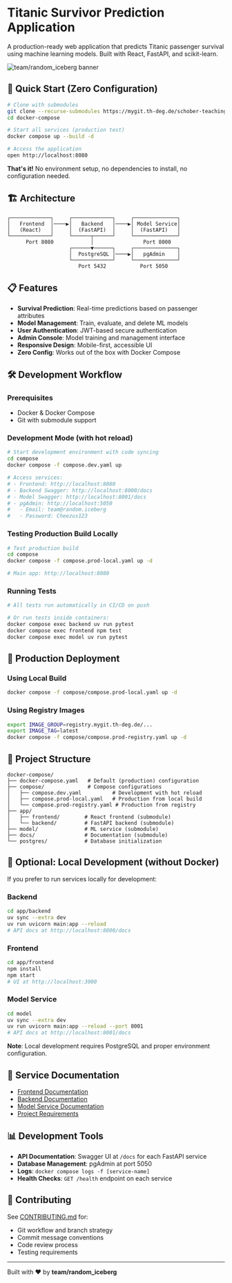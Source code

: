 # Titanic Survivor Prediction Application

A production-ready web application that predicts Titanic passenger survival using machine learning models. Built with React, FastAPI, and scikit-learn.

![team/random_iceberg banner](./docs/random_iceberg.png)

## 🚀 Quick Start (Zero Configuration)

```bash
# Clone with submodules
git clone --recurse-submodules https://mygit.th-deg.de/schober-teaching/student-projects/ain-23-software-engineering/ss-25/Random_Iceberg/docker-compose.git
cd docker-compose

# Start all services (production test)
docker compose up --build -d

# Access the application
open http://localhost:8080
```

**That's it!** No environment setup, no dependencies to install, no configuration needed.

## 🏗️ Architecture

```
┌─────────────┐     ┌─────────────┐     ┌──────────────┐
│   Frontend  │────▶│   Backend   │────▶│ Model Service│
│   (React)   │     │  (FastAPI)  │     │  (FastAPI)   │
└─────────────┘     └──────┬──────┘     └──────────────┘
      Port 8080            │                Port 8000
                    ┌──────▼──────┐     ┌──────────────┐
                    │  PostgreSQL │────▶│   pgAdmin    │
                    └─────────────┘     └──────────────┘
                       Port 5432           Port 5050
```

## 📋 Features

- **Survival Prediction**: Real-time predictions based on passenger attributes
- **Model Management**: Train, evaluate, and delete ML models
- **User Authentication**: JWT-based secure authentication
- **Admin Console**: Model training and management interface
- **Responsive Design**: Mobile-first, accessible UI
- **Zero Config**: Works out of the box with Docker Compose

## 🛠️ Development Workflow

### Prerequisites
- Docker & Docker Compose
- Git with submodule support

### Development Mode (with hot reload)

```bash
# Start development environment with code syncing
cd compose
docker compose -f compose.dev.yaml up

# Access services:
# - Frontend: http://localhost:8080
# - Backend Swagger: http://localhost:8000/docs
# - Model Swagger: http://localhost:8001/docs
# - pgAdmin: http://localhost:5050
#   - Email: team@random.iceberg
#   - Password: Cheezus123
```

### Testing Production Build Locally

```bash
# Test production build
cd compose
docker compose -f compose.prod-local.yaml up -d

# Main app: http://localhost:8080
```

### Running Tests

```bash
# All tests run automatically in CI/CD on push

# Or run tests inside containers:
docker compose exec backend uv run pytest
docker compose exec frontend npm test
docker compose exec model uv run pytest
```

## 🚢 Production Deployment

### Using Local Build
```bash
docker compose -f compose/compose.prod-local.yaml up -d
```

### Using Registry Images
```bash
export IMAGE_GROUP=registry.mygit.th-deg.de/...
export IMAGE_TAG=latest
docker compose -f compose/compose.prod-registry.yaml up -d
```

## 📁 Project Structure

```
docker-compose/
├── docker-compose.yaml   # Default (production) configuration
├── compose/              # Compose configurations
│   ├── compose.dev.yaml          # Development with hot reload
│   ├── compose.prod-local.yaml   # Production from local build
│   └── compose.prod-registry.yaml # Production from registry
├── app/
│   ├── frontend/        # React frontend (submodule)
│   └── backend/         # FastAPI backend (submodule)
├── model/               # ML service (submodule)
├── docs/                # Documentation (submodule)
└── postgres/            # Database initialization
```

## 🔧 Optional: Local Development (without Docker)

If you prefer to run services locally for development:

### Backend
```bash
cd app/backend
uv sync --extra dev
uv run uvicorn main:app --reload
# API docs at http://localhost:8000/docs
```

### Frontend
```bash
cd app/frontend
npm install
npm start
# UI at http://localhost:3000
```

### Model Service
```bash
cd model
uv sync --extra dev
uv run uvicorn main:app --reload --port 8001
# API docs at http://localhost:8001/docs
```

**Note**: Local development requires PostgreSQL and proper environment configuration.

## 🔗 Service Documentation

- [Frontend Documentation](./app/frontend/README.md)
- [Backend Documentation](./app/backend/README.md)
- [Model Service Documentation](./model/README.md)
- [Project Requirements](./docs/Project-Requirements.md)

## 📊 Development Tools

- **API Documentation**: Swagger UI at `/docs` for each FastAPI service
- **Database Management**: pgAdmin at port 5050
- **Logs**: `docker compose logs -f [service-name]`
- **Health Checks**: `GET /health` endpoint on each service

## 🤝 Contributing

See [CONTRIBUTING.md](./CONTRIBUTING.md) for:
- Git workflow and branch strategy
- Commit message conventions
- Code review process
- Testing requirements

---

Built with ❤️ by **team/random_iceberg**
